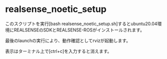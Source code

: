 # realsense_noetic_setup

このスクリプトを実行[bash realsense_noetic_setup.sh]するとubuntu20.04環境にREALSENSEのSDKとREALSENSE-ROSがインストールされます。

最後のlaunchの実行により、動作確認としてrvizが起動します。

表示はターミナル上で[ctrl+c]を入力すると消えます。
